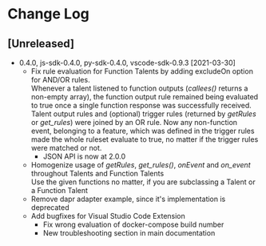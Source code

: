 <!---
  Copyright (c) 2021 Bosch.IO GmbH

  This Source Code Form is subject to the terms of the Mozilla Public
  License, v. 2.0. If a copy of the MPL was not distributed with this
  file, You can obtain one at https://mozilla.org/MPL/2.0/.

  SPDX-License-Identifier: MPL-2.0
-->

# Change Log

## [Unreleased]

- 0.4.0, js-sdk-0.4.0, py-sdk-0.4.0, vscode-sdk-0.9.3 [2021-03-30]
  - Fix rule evaluation for Function Talents by adding excludeOn option for AND/OR rules.<br>
    Whenever a talent listened to function outputs (_callees()_ returns a non-empty array), the function output rule remained being evaluated to true once a single function response was successfully received. Talent output rules and (optional) trigger rules (returned by _getRules_ or _get\_rules_) were joined by an OR rule. Now any non-function event, belonging to a feature, which was defined in the trigger rules made the whole ruleset evaluate to true, no matter if the trigger rules were matched or not.
    - JSON API is now at 2.0.0
  - Homogenize usage of _getRules_, _get\_rules()_, _onEvent_ and _on\_event_ throughout Talents and Function Talents<br>
    Use the given functions no matter, if you are subclassing a Talent or a Function Talent
  - Remove dapr adapter example, since it's implementation is deprecated
  - Add bugfixes for Visual Studio Code Extension
    - Fix wrong evaluation of docker-compose build number
    - New troubleshooting section in main documentation
